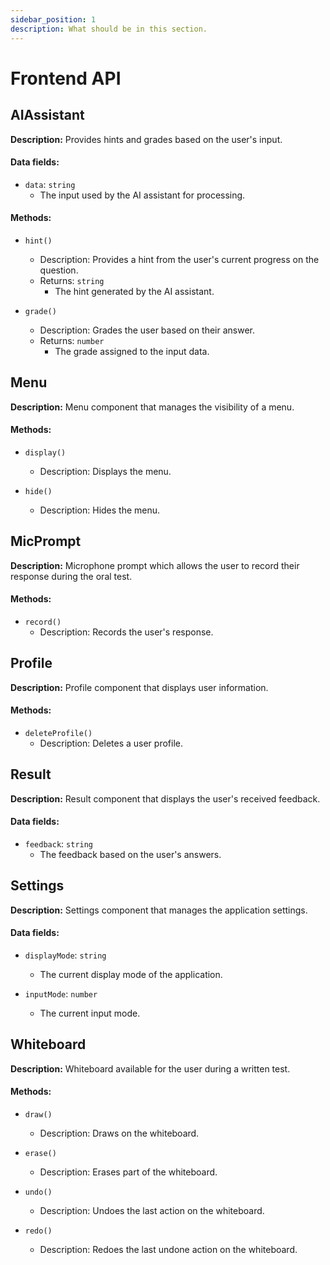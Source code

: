 ```yaml
---
sidebar_position: 1
description: What should be in this section.
---
```


Frontend API
=============================

## AIAssistant

**Description:** Provides hints and grades based on the user's input.

#### Data fields:

- `data`: `string`
    - The input used by the AI assistant for processing.

#### Methods:

- `hint()`
    - Description: Provides a hint from the user's current progress on the question.
    - Returns: `string`
        - The hint generated by the AI assistant.

- `grade()`
    - Description: Grades the user based on their answer.
    - Returns: `number`
        - The grade assigned to the input data.

## Menu

**Description:** Menu component that manages the visibility of a menu.

#### Methods:

- `display()`
    - Description: Displays the menu.

- `hide()`
    - Description: Hides the menu.

## MicPrompt

**Description:** Microphone prompt which allows the user to record their
response during the oral test.

#### Methods:

- `record()`
    - Description: Records the user's response.

## Profile

**Description:** Profile component that displays user information.

#### Methods:

- `deleteProfile()`
    - Description: Deletes a user profile.

## Result

**Description:** Result component that displays the user's received feedback.

#### Data fields:

- `feedback`: `string`
    - The feedback based on the user's answers.

## Settings

**Description:** Settings component that manages the application settings.

#### Data fields:

- `displayMode`: `string`
    - The current display mode of the application.

- `inputMode`: `number`
    - The current input mode.

## Whiteboard

**Description:** Whiteboard available for the user during a written test.

#### Methods:

- `draw()`
    - Description: Draws on the whiteboard.

- `erase()`
    - Description: Erases part of the whiteboard.

- `undo()`
    - Description: Undoes the last action on the whiteboard.

- `redo()`
    - Description: Redoes the last undone action on the whiteboard.
